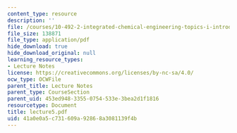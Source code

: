 ```yaml
---
content_type: resource
description: ''
file: /courses/10-492-2-integrated-chemical-engineering-topics-i-introduction-to-biocatalysis-fall-2004/41a0e0a5c731609a92868a3081139f4b_lecture5.pdf
file_size: 138871
file_type: application/pdf
hide_download: true
hide_download_original: null
learning_resource_types:
- Lecture Notes
license: https://creativecommons.org/licenses/by-nc-sa/4.0/
ocw_type: OCWFile
parent_title: Lecture Notes
parent_type: CourseSection
parent_uid: 453ed948-3355-0754-533e-3bea2d1f1816
resourcetype: Document
title: lecture5.pdf
uid: 41a0e0a5-c731-609a-9286-8a3081139f4b
---
```

